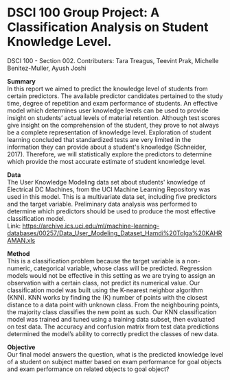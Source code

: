# DSCI 100 Group Project: A Classification Analysis on Student Knowledge Level.
DSCI 100 - Section 002. Contributers: Tara Treagus, Teevint Prak, Michelle Benitez-Muller, Ayush Joshi

**Summary**<br>
In this report we aimed to predict the knowledge level of students from certain predictors. The available predictor candidates pertained to the study time, degree of repetition and exam performance of students. An effective model which determines user knowledge levels can be used to provide insight on students’ actual levels of material retention. Although test scores give insight on the comprehension of the student, they prove to not always be a complete representation of knowledge level. Exploration of student learning concluded that standardized tests are very limited in the information they can provide about a student's knowledge (Schneider, 2017). Therefore, we will statistically explore the predictors to determine which provide the most accurate estimate of student knowledge level.

**Data**<br>
The User Knowledge Modeling data set about students' knowledge of Electrical DC Machines, from the UCI Machine Learning Repository was used in this model. This is a multivariate data set, including five predictors and the target variable. Preliminary data analysis was performed to determine which predictors should be used to produce the most effective classification model. <br>
Link: https://archive.ics.uci.edu/ml/machine-learning-databases/00257/Data_User_Modeling_Dataset_Hamdi%20Tolga%20KAHRAMAN.xls

**Method**<br>
This is a classification problem because the target variable is a non-numeric, categorical variable, whose class will be predicted. Regression models would not be effective in this setting as we are trying to assign an observation with a certain class, not predict its numerical value. Our classification model was built using the K-nearest neighbor algorithm (KNN). KNN works by finding the (K) number of points with the closest distance to a data point with unknown class. From the neighbouring points, the majority class classifies the new point as such. Our KNN classification model was trained and tuned using a training data subset, then evaluated on test data. The accuracy and confusion matrix from test data predictions determined the model’s ability to correctly predict the classes of new data.

**Objective**<br>
Our final model answers the question, what is the predicted knowledge level of a student on subject matter based on exam performance for goal objects and exam performance on related objects to goal object?
